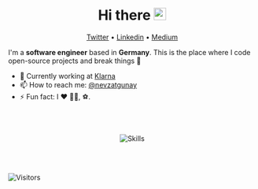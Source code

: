 <h1 align="center">Hi there <img src="https://media.giphy.com/media/hvRJCLFzcasrR4ia7z/giphy.gif" width="25px"></h1>

<p align="center">
  <a href="https://twitter.com/nevzatgunay">Twitter</a> •
  <a href="https://www.linkedin.com/in/nevzatgunay">Linkedin</a> •
  <a href="https://medium.com/@nevzatgunay">Medium</a>
</p>

I'm a __software engineer__ based in __Germany__. This is the place where I code open-source projects and break things :rofl:
- 💼 Currently working at [Klarna](https://www.klarna.com)
- 📫 How to reach me: [@nevzatgunay](https://twitter.com/nevzatgunay)
- ⚡ Fun fact: I :heart: :man_cook:, ⚽.

<br/>
<br/>

<p align="center">
  <img align="center" alt="Skills" src="https://github.com/viclafouch/viclafouch/blob/master/img/pack.png" />
</p>

<br/>
<br/>

![Visitors](https://visitor-badge.laobi.icu/badge?page_id=nevzatgunay.nevzatgunay)
